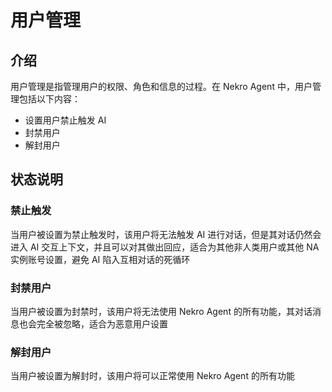 # 用户管理

## 介绍

用户管理是指管理用户的权限、角色和信息的过程。在 Nekro Agent 中，用户管理包括以下内容：

- 设置用户禁止触发 AI
- 封禁用户
- 解封用户

## 状态说明

### 禁止触发

当用户被设置为禁止触发时，该用户将无法触发 AI 进行对话，但是其对话仍然会进入 AI 交互上下文，并且可以对其做出回应，适合为其他非人类用户或其他 NA 实例账号设置，避免 AI 陷入互相对话的死循环

### 封禁用户

当用户被设置为封禁时，该用户将无法使用 Nekro Agent 的所有功能，其对话消息也会完全被忽略，适合为恶意用户设置

### 解封用户

当用户被设置为解封时，该用户将可以正常使用 Nekro Agent 的所有功能
